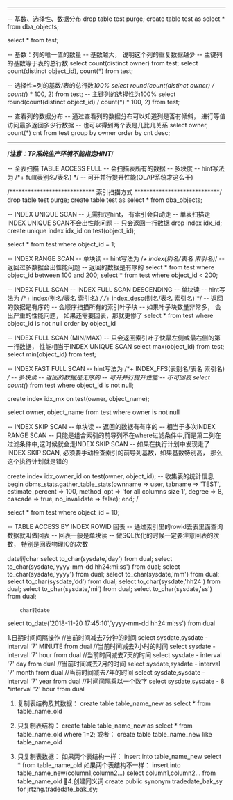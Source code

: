 --------------------------------------------------------------------------------------------
-- 基数、选择性、数据分布
drop table test purge;
create table test as select * from dba_objects;

select * from test;

-- 基数：列的唯一值的数量
-- 基数越大， 说明这个列的重复数据越少
-- 主键列的基数等于表的总行数
select count(distinct owner) from test;
select count(distinct object_id), count(*) from test;


-- 选择性=列的基数/表的总行数*100%
select round(count(distinct owner) / count(*) * 100, 2) from test;
-- 主键列的选择性为100%
select round(count(distinct object_id) / count(*) * 100, 2) from test;


-- 查看列的数据分布
-- 通过查看列的数据分布可以知道列是否有倾斜， 进行等值访问最多返回多少行数据
-- 也可以得到两个表是几比几关系
select owner, count(*) cnt
  from test
 group by owner
 order by cnt desc;
 
 
-------------------------------------------------------------------------------------------- 
 
 
/*******注意：TP系统生产环境不能指定HINT*******/


-- 全表扫描 TABLE ACCESS FULL
-- 会扫描表所有的数据
-- 多块度
-- hint写法为 /*+ full(表别名/表名) */
-- 可开并行提升性能(OLAP系统才这么干)


/****************************
索引扫描方式
****************************/
drop table test purge;
create table test as select * from dba_objects;

-- INDEX UNIQUE SCAN
-- 无需指定hint， 有索引会自动走
-- 单表扫描走INDEX UNIQUE SCAN不会出性能问题
-- 只会返回一行数据
drop index idx_id;
create unique index idx_id on test(object_id);

select * from test where object_id = 1;


-- INDEX RANGE SCAN
-- 单块读
-- hint写法为 /*+ index(别名/表名 索引名)*/
-- 返回过多数据会出性能问题
-- 返回的数据是有序的
select * from test where object_id between 100 and 200;
select * from test where object_id < 200;



-- INDEX FULL SCAN 
-- INDEX FULL SCAN DESCENDING
-- 单块读
-- hint写法为 /*+ index(别名/表名 索引名) */  /*+ index_desc(别名/表名 索引名) */
-- 返回的数据是有序的
-- 会顺序扫描所有的索引叶子块
-- 如果叶子块数量非常多， 会出严重的性能问题， 如果还需要回表，那就更惨了
select * from test where object_id is not null order by object_id
 

-- INDEX FULL SCAN (MIN/MAX)
-- 只会返回索引叶子快最左侧或最右侧的第一行数据， 性能相当于INDEX UNIQUE SCAN
select max(object_id) from test;
select min(object_id) from test;


-- INDEX FAST FULL SCAN
-- hint写法为 /*+ INDEX_FFS(表别名/表名 索引名) */
-- 多块读
-- 返回的数据是无序的
-- 可开并行提升性能
-- 不可回表
select count(*) from test where object_id is not null;

create index idx_mx on test(owner, object_name);

select owner, object_name from test where owner is not null



-- INDEX SKIP SCAN
-- 单块读
-- 返回的数据有有序的
-- 相当于多次INDEX RANGE SCAN
-- 只能是组合索引的前导列不在where过滤条件中,而是第二列在过滤条件中,这时候就会走INDEX SKIP SCAN
-- 如果在执行计划中发现走了INDEX SKIP SCAN, 必须要手动检查索引的前导列基数，如果基数特别高， 那么这个执行计划就是错的

create index idx_owner_id on test(owner, object_id);
-- 收集表的统计信息
begin
  dbms_stats.gather_table_stats(ownname          => user,
                                tabname          => 'TEST',
                                estimate_percent => 100,
                                method_opt       => 'for all columns size 1',
                                degree           => 8,
                                cascade          => true,
                                no_invalidate    => false);
end;
/

select * from test where object_id = 10;



-- TABLE ACCESS BY INDEX ROWID 回表
-- 通过索引里的rowid去表里面查询数据就叫做回表
-- 回表一般是单块读
-- 做SQL优化的时候一定要注意回表的次数， 特别是回表物理IO的次数


 date转char
select to_char(sysdate,'day') from dual;
select to_char(sysdate,'yyyy-mm-dd hh24:mi:ss') from dual;
select to_char(sysdate,'yyyy') from dual;
select to_char(sysdate,'mm') from dual;
select to_char(sysdate,'dd') from dual;
select to_char(sysdate,'hh24') from dual;
select to_char(sysdate,'mi') from dual;
select to_char(sysdate,'ss') from dual;

        char转date
select to_date('2018-11-20 17:45:10','yyyy-mm-dd hh24:mi:ss') from dual

1.日期时间间隔操作 
//当前时间减去7分钟的时间 
select sysdate,sysdate - interval '7' MINUTE from dual 
//当前时间减去7小时的时间 
select sysdate - interval '7' hour from dual 
//当前时间减去7天的时间 
select sysdate - interval '7' day from dual 
//当前时间减去7月的时间 
select sysdate,sysdate - interval '7' month from dual 
//当前时间减去7年的时间 
select sysdate,sysdate - interval '7' year from dual 
//时间间隔乘以一个数字 
select sysdate,sysdate - 8 *interval '2' hour from dual



1. 复制表结构及其数据：
create table table_name_new as select * from table_name_old

2. 只复制表结构：
create table table_name_new as select * from table_name_old where 1=2;
或者：
create table table_name_new like table_name_old
 
3. 只复制表数据：
如果两个表结构一样：
insert into table_name_new select * from table_name_old
如果两个表结构不一样：
insert into table_name_new(column1,column2...) select column1,column2... from table_name_old
4.创建同义词
create public synonym tradedate_bak_sy for jrtzhg.tradedate_bak_sy;
